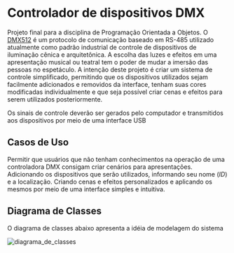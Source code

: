 
# Controlador de dispositivos DMX

Projeto final para a disciplina de Programação Orientada a Objetos. O [DMX512](https://en.wikipedia.org/wiki/DMX512) é um protocolo de comunicação baseado em RS-485 utilizado atualmente como padrão industrial de controle de dispositivos de iluminação cênica e arquitetônica. A escolha das luzes e efeitos em uma apresentação musical ou teatral tem o poder de mudar a imersão das pessoas no espetáculo. A intenção deste projeto é criar um sistema de controle simplificado, permitindo que os dispositivos utilizados sejam facilmente adicionados e removidos da interface, tenham suas cores modificadas individualmente e que seja possível criar cenas e efeitos para serem utilizados posteriormente.

Os sinais de controle deverão ser gerados pelo computador e transmitidos aos dispositivos por meio de uma interface USB

## Casos de Uso

Permitir que usuários que não tenham conhecimentos na operação de uma controladora DMX consigam criar cenários para apresentações. Adicionando os dispositivos que serão utilizados, informando seu nome (*ID*) e a localização. Criando cenas e efeitos personalizados e aplicando os mesmos por meio de uma interface simples e intuitiva.





## Diagrama de Classes

O diagrama de classes abaixo apresenta a idéia de modelagem do sistema

![diagrama_de_classes](/home/guilhermecv/prg22107/img/diagrama_de_classes.png)